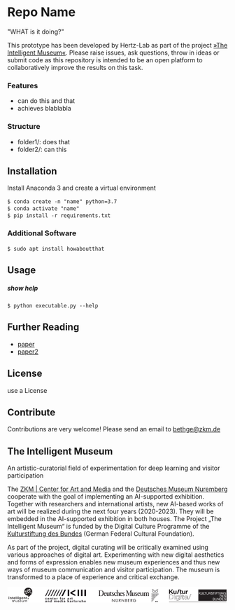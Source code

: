 # Repo Name
"WHAT is it doing?"
 
This prototype has been developed by Hertz-Lab as part of the project [»The Intelligent Museum«](#the-intelligent-museum). 
Please raise issues, ask questions, throw in ideas or submit code as this repository is intended to be an open platform to collaboratively improve the results on this task.

### Features
* can do this and that
* achieves blablabla

### Structure
* folder1/: does that
* folder2/: can this

## Installation
Install Anaconda 3 and create a virtual environment
```
$ conda create -n "name" python=3.7
$ conda activate "name"
$ pip install -r requirements.txt
```

### Additional Software 
```
$ sudo apt install howaboutthat
```

## Usage
##### show help
```
$ python executable.py --help
```

## Further Reading
* [paper](www.google.com)
* [paper2](www.google.com)

## License
use a License

## Contribute
Contributions are very welcome!
Please send an email to bethge@zkm.de

## The Intelligent Museum
An artistic-curatorial field of experimentation for deep learning and visitor participation

The [ZKM | Center for Art and Media](https://zkm.de/en) and the [Deutsches Museum Nuremberg](https://www.deutsches-museum.de/en/nuernberg/information/) cooperate with the goal of implementing an AI-supported exhibition. Together with researchers and international artists, new AI-based works of art will be realized during the next four years (2020-2023).  They will be embedded in the AI-supported exhibition in both houses. The Project „The Intelligent Museum“ is funded by the Digital Culture Programme of the [Kulturstiftung des Bundes](https://www.kulturstiftung-des-bundes.de/en) (German Federal Cultural Foundation).

As part of the project, digital curating will be critically examined using various approaches of digital art. Experimenting with new digital aesthetics and forms of expression enables new museum experiences and thus new ways of museum communication and visitor participation. The museum is transformed to a place of experience and critical exchange.

![Logo](media/Logo_ZKM_DMN_KSB.png)

